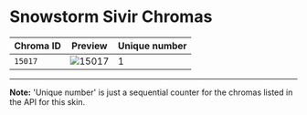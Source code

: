 # Snowstorm Sivir Chromas

| Chroma ID | Preview | Unique number |
|---|---|---|
| `15017` | ![15017](https://raw.communitydragon.org/latest/plugins/rcp-be-lol-game-data/global/default/v1/champion-chroma-images/15/15017.png) | 1 |

---

**Note:** 'Unique number' is just a sequential counter for the chromas listed in the API for this skin.